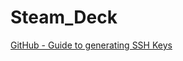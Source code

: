# Steam\_Deck

[GitHub - Guide to generating SSH Keys](https://docs.github.com/en/authentication/connecting-to-github-with-ssh)  

